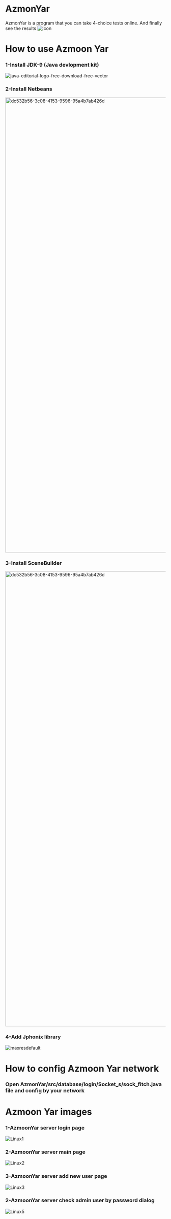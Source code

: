 # AzmonYar
AzmonYar is a program that you can take 4-choice tests online. And finally see the results
![icon](https://github.com/rezafarazi/AzmonYar/assets/45543047/8c9d1265-6a90-4c53-a40e-8408d17ab393)

# How to use Azmoon Yar
### 1-Install JDK-9 (Java devlopment kit)
![java-editorial-logo-free-download-free-vector](https://github.com/rezafarazi/AzmonYar/assets/45543047/48cd4f19-9b24-4021-bb24-094b386433cb)

### 2-Install Netbeans
<img width="1431" alt="dc532b56-3c08-4153-9596-95a4b7ab426d" src="https://github.com/rezafarazi/AzmonYar/assets/45543047/eed42a84-6b6e-48f9-8681-b05ac0aab723">


### 3-Install SceneBuilder
<img width="1431" alt="dc532b56-3c08-4153-9596-95a4b7ab426d" src="https://github.com/rezafarazi/AzmonYar/assets/45543047/f5d20aa3-8984-45a3-9db9-9cdcf4da258c">

### 4-Add Jphonix library
![maxresdefault](https://github.com/rezafarazi/AzmonYar/assets/45543047/e97ad563-d9a4-40cc-a46a-7c6d83ecd93c)


# How to config Azmoon Yar network
### Open AzmonYar/src/database/login/Socket_s/sock_fitch.java file and config by your network


# Azmoon Yar images
### 1-AzmoonYar server login page
![Linux1](https://github.com/rezafarazi/AzmonYar/assets/45543047/5b4d6e67-6878-4a2b-81e6-f760f3d52b30)

### 2-AzmoonYar server main page
![Linux2](https://github.com/rezafarazi/AzmonYar/assets/45543047/b06a2c23-235b-46aa-8064-33b401026523)

### 3-AzmoonYar server add new user page
![Linux3](https://github.com/rezafarazi/AzmonYar/assets/45543047/c6d1218e-38cd-4bf0-bcc3-0ab66da3267e)

### 2-AzmoonYar server check admin user by password dialog
![Linux5](https://github.com/rezafarazi/AzmonYar/assets/45543047/758eafad-dd4a-40b0-8da3-c1edca7e5b26)


